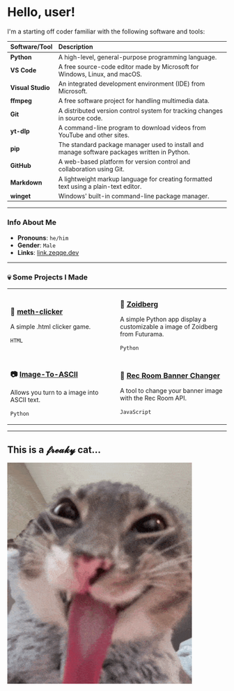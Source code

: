 # Hello, user!

I'm a starting off coder familiar with the following software and tools:

| Software/Tool | Description |
| :--- | :--- |
| **Python** | A high-level, general-purpose programming language. |
| **VS Code** | A free source-code editor made by Microsoft for Windows, Linux, and macOS. |
| **Visual Studio** | An integrated development environment (IDE) from Microsoft. |
| **ffmpeg** | A free software project for handling multimedia data. |
| **Git** | A distributed version control system for tracking changes in source code. |
| **yt-dlp** | A command-line program to download videos from YouTube and other sites. |
| **pip** | The standard package manager used to install and manage software packages written in Python. |
| **GitHub** | A web-based platform for version control and collaboration using Git. |
| **Markdown** | A lightweight markup language for creating formatted text using a plain-text editor. |
| **winget** | Windows' built-in command-line package manager. |
---

### Info About Me

* **Pronouns**: `he/him`
* **Gender**: `Male`
* **Links**: [link.zeqqe.dev](https://link.zeqqe.dev)

---

### 💀 Some Projects I Made
<table>
  <tr>
    <td width="50%">
      <h3>🧂 <a href="https://github.com/Zeqqqe/meth-clicker">meth-clicker</a> </h3>
      <p>A simple .html clicker game.</p>
      <p><code>HTML</code></p>
    </td>
    <td width="50%">
      <h3>🦞 <a href="https://github.com/Zeqqqe/Zoidberg">Zoidberg</a></h3>
      <p>A simple Python app display a customizable a image of Zoidberg from Futurama.</p>
      <p><code>Python</code></p>
    </td>
  </tr>
  <tr>
    <td width="50%">
      <h3>📷 <a href="https://github.com/Zeqqqe/Image-To-ASCII">Image-To-ASCII</a></h3>
      <p>Allows you turn to a image into ASCII text.</p>
      <p><code>Python</code></p>
    </td>
    <td width="50%">
      <h3>🎋 <a href="https://gist.github.com/Zeqqqe/fdaa410ac4717578f5165c77b8c50391">Rec Room Banner Changer</a></h3>
      <p>A tool to change your banner image with the Rec Room API.</p>
      <p><code>JavaScript</code></p>
    </td>
  </tr>
</table>

---

## This is a 𝓯𝓻𝓮𝓪𝓴𝔂 cat...
[![This is a freaky cat, Tenor Gif](https://raw.githubusercontent.com/Zeqqqe/Zeqqqe/refs/heads/main/assets/image%5B1%5D.png)](https://c.tenor.com/pdX9YTI4_eoAAAAd/tenor.gif)
